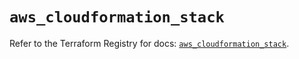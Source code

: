 # `aws_cloudformation_stack`

Refer to the Terraform Registry for docs: [`aws_cloudformation_stack`](https://registry.terraform.io/providers/hashicorp/aws/6.16.0/docs/resources/cloudformation_stack).
